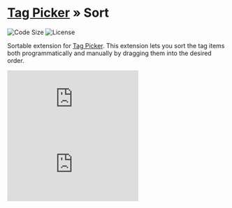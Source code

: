 [Tag Picker](https://github.com/taufik-nurrohman/tag-picker) &raquo; Sort
=========================================================================

![Code Size](https://img.shields.io/github/languages/code-size/taufik-nurrohman/tag-picker.sort?color=%23444&style=for-the-badge) ![License](https://img.shields.io/github/license/taufik-nurrohman/tag-picker.sort?color=%23444&style=for-the-badge)

Sortable extension for [Tag Picker](https://github.com/taufik-nurrohman/tag-picker). This extension lets you sort the
tag items both programmatically and manually by dragging them into the desired order.

![index.js](https://img.shields.io/github/size/taufik-nurrohman/tag-picker.sort/index.js?branch=main&color=%23f1e05a&label=index.js&labelColor=%231f2328&style=flat-square)
![index.min.js](https://img.shields.io/github/size/taufik-nurrohman/tag-picker.sort/index.min.js?branch=main&color=%23f1e05a&label=index.min.js&labelColor=%231f2328&style=flat-square)